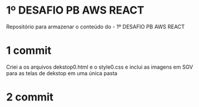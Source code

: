 # 1º DESAFIO PB AWS REACT
Repositório para armazenar o conteúdo do - 1º DESAFIO PB AWS REACT

# 1 commit 
Criei a os arquivos dekstop0.html e o style0.css e inclui as imagens em SGV para as telas de dekstop em uma única pasta

# 2 commit